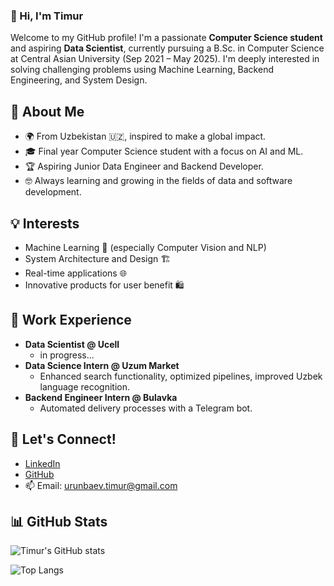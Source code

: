### 👋 Hi, I'm Timur

Welcome to my GitHub profile! I'm a passionate **Computer Science student** and aspiring **Data Scientist**, currently pursuing a B.Sc. in Computer Science at Central Asian University (Sep 2021 – May 2025). I'm deeply interested in solving challenging problems using Machine Learning, Backend Engineering, and System Design.

## 🚀 About Me
- 🌍 From Uzbekistan 🇺🇿, inspired to make a global impact.
- 🎓 Final year Computer Science student with a focus on AI and ML.
- 🏆 Aspiring Junior Data Engineer and Backend Developer.
- 🤓 Always learning and growing in the fields of data and software development.

## 💡 Interests
- Machine Learning 🤖 (especially Computer Vision and NLP)
- System Architecture and Design 🏗️
- Real-time applications 🌐
- Innovative products for user benefit 🛍️

## 🏢 Work Experience
- **Data Scientist @ Ucell**
  - in progress...
- **Data Science Intern @ Uzum Market**
  - Enhanced search functionality, optimized pipelines, improved Uzbek language recognition.
- **Backend Engineer Intern @ Bulavka**
  - Automated delivery processes with a Telegram bot.

## 🔗 Let's Connect!
- [LinkedIn](https://linkedin.com/in/timur-urunbaev)
- [GitHub](https://github.com/timur-urunbaev)  
- 📫 Email: [urunbaev.timur@gmail.com](mailto:urunbaev.timur@gmail.com)

## 📊 GitHub Stats
![Timur's GitHub stats](https://github-readme-stats.vercel.app/api?username=timur-urunbaev&show_icons=true&theme=dark)

![Top Langs](https://github-readme-stats.vercel.app/api/top-langs/?username=timur-urunbaev&layout=compact&theme=dark)
